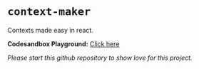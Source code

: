# `context-maker`

Contexts made easy in react.

**Codesandbox Playground:** [Click here](https://codesandbox.io/s/usecontext-genericway-eg-4-most-simple-builtin-usestate-forked-for-library-0f9l7v?file=/src/lib.js:0-560)

*Please start this github repository to show love for this project.*
